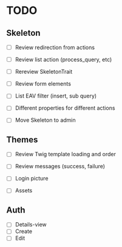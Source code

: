 # TODO


## Skeleton

- [ ] Review redirection from actions
- [ ] Review list action (process_query, etc)
- [ ] Rereview SkeletonTrait
- [ ] Review form elements
- [ ] List EAV filter (insert, sub query)
- [ ] Different properties for different actions
- [ ] Move Skeleton to admin



## Themes

- [ ] Review Twig template loading and order
- [ ] Review messages (success, failure)
- [ ] Login picture
- [ ] Assets


## Auth

- [ ] Details-view
- [ ] Create
- [ ] Edit
